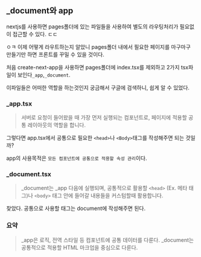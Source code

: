 ## \_document와 app

nextjs를 사용하면 pages폴더에 있는 파일들을 사용하여 별도의 라우팅처리가 필요없이 접근할 수 있다. ㄷㄷ

ㅇㅋ 이제 어떻게 라우트하는지 알았니 pages폴더 내에서 필요한 페이지를 마구마구 만들기만 하면 프론트를 꾸밀 수 있을 것이다.

처음 create-next-app을 사용하면 pages폴더에 index.tsx를 제외하고 2가지 tsx파일이 보인다`_app`,`_document`.

이파일들은 어떠한 역할을 하는것인지 궁금해서 구글에 검색하니, 쉽게 알 수 있었다.

### \_app.tsx

> 서버로 요청이 들어왔을 때 가장 먼저 실행되는 컴포넌트로, 페이지에 적용할 공통 레이아웃의 역할을 합니다.

그렇다면 app.tsx에서 공통으로 필요한 `<head>`나 `<Body>`태그를 작성해주면 되는 것일까?

app의 사용목적은 `모든 컴포넌트에 공통으로 적용할 속성 관리`이다.

### \_document.tsx

> \_document는 \_app 다음에 실행되며, 공통적으로 활용할 `<head>` (Ex. 메타 태그)나 `<body>` 태그 안에 들어갈 내용들을 커스텀할때 활용합니다.

찾았다. 공통으로 사용할 태그는 document에 작성해주면 된다.

### 요약

> \_app은 로직, 전역 스타일 등 컴포넌트에 공통 데이터를 다룬다.
> \_document는 공통적으로 적용할 HTML 마크업을 중심으로 다룬다.
